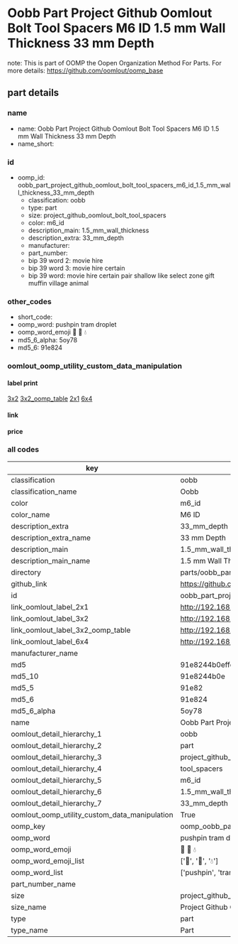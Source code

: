 # Oobb Part Project Github Oomlout Bolt Tool Spacers M6 ID 1.5 mm Wall Thickness 33 mm Depth  

note: This is part of OOMP the Oopen Organization Method For Parts. For more details: https://github.com/oomlout/oomp_base

##  part details
  







### name
* name: Oobb Part Project Github Oomlout Bolt Tool Spacers M6 ID 1.5 mm Wall Thickness 33 mm Depth
* name_short: 
### id
* oomp_id: oobb_part_project_github_oomlout_bolt_tool_spacers_m6_id_1.5_mm_wall_thickness_33_mm_depth
  * classification: oobb
  * type: part
  * size: project_github_oomlout_bolt_tool_spacers
  * color: m6_id
  * description_main: 1.5_mm_wall_thickness
  * description_extra: 33_mm_depth
  * manufacturer: 
  * part_number: 
  * bip 39 word 2: movie hire
  * bip 39 word 3: movie hire certain
  * bip 39 word: movie hire certain pair shallow like select zone gift muffin village animal

### other_codes
* short_code: 
* oomp_word: pushpin tram droplet
* oomp_word_emoji :pushpin: :tram: :droplet:
* md5_6_alpha: 5oy78
* md5_6: 91e824






### oomlout_oomp_utility_custom_data_manipulation
#### label print
[3x2](http://192.168.1.245:1112/?label=oomp%205oy78)
[3x2_oomp_table](http://192.168.1.108:1112/?label=oomp%205oy78)
[2x1](http://192.168.1.242:1112/?label=oomp%205oy78)
[6x4](http://192.168.1.55:1112/?label=oomp%205oy78)    

#### link

                              

#### price







### all codes 
| key | value |  
| --- | --- |  
| classification | oobb |  
| classification_name | Oobb |  
| color | m6_id |  
| color_name | M6 ID |  
| description_extra | 33_mm_depth |  
| description_extra_name | 33 mm Depth |  
| description_main | 1.5_mm_wall_thickness |  
| description_main_name | 1.5 mm Wall Thickness |  
| directory | parts/oobb_part_project_github_oomlout_bolt_tool_spacers_m6_id_1.5_mm_wall_thickness_33_mm_depth |  
| github_link | https://github.com/oomlout/oomlout_oomp_part_src/tree/main/parts/oobb_part_project_github_oomlout_bolt_tool_spacers_m6_id_1.5_mm_wall_thickness_33_mm_depth |  
| id | oobb_part_project_github_oomlout_bolt_tool_spacers_m6_id_1.5_mm_wall_thickness_33_mm_depth |  
| link_oomlout_label_2x1 | http://192.168.1.242:1112/?label=oomp%205oy78 |  
| link_oomlout_label_3x2 | http://192.168.1.245:1112/?label=oomp%205oy78 |  
| link_oomlout_label_3x2_oomp_table | http://192.168.1.108:1112/?label=oomp%205oy78 |  
| link_oomlout_label_6x4 | http://192.168.1.55:1112/?label=oomp%205oy78 |  
| manufacturer_name |  |  
| md5 | 91e8244b0effd86a06e289f04b5b0487 |  
| md5_10 | 91e8244b0e |  
| md5_5 | 91e82 |  
| md5_6 | 91e824 |  
| md5_6_alpha | 5oy78 |  
| name | Oobb Part Project Github Oomlout Bolt Tool Spacers M6 ID 1.5 mm Wall Thickness 33 mm Depth |  
| oomlout_detail_hierarchy_1 | oobb |  
| oomlout_detail_hierarchy_2 | part |  
| oomlout_detail_hierarchy_3 | project_github_bolt |  
| oomlout_detail_hierarchy_4 | tool_spacers |  
| oomlout_detail_hierarchy_5 | m6_id |  
| oomlout_detail_hierarchy_6 | 1.5_mm_wall_thickness |  
| oomlout_detail_hierarchy_7 | 33_mm_depth |  
| oomlout_oomp_utility_custom_data_manipulation | True |  
| oomp_key | oomp_oobb_part_project_github_oomlout_bolt_tool_spacers_m6_id_1.5_mm_wall_thickness_33_mm_depth |  
| oomp_word | pushpin tram droplet |  
| oomp_word_emoji | :pushpin: :tram: :droplet: |  
| oomp_word_emoji_list | [':pushpin:', ':tram:', ':droplet:'] |  
| oomp_word_list | ['pushpin', 'tram', 'droplet'] |  
| part_number_name |  |  
| size | project_github_oomlout_bolt_tool_spacers |  
| size_name | Project Github Oomlout Bolt Tool Spacers |  
| type | part |  
| type_name | Part |  
